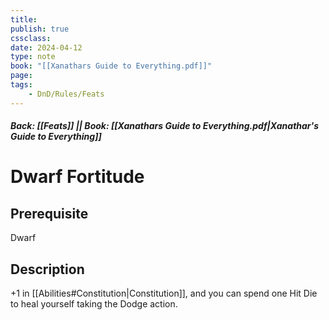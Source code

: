 ```yaml
---
title:
publish: true
cssclass:
date: 2024-04-12
type: note
book: "[[Xanathars Guide to Everything.pdf]]"
page: 
tags:
    - DnD/Rules/Feats
---
```


##### Back: [[Feats]] || Book: [[Xanathars Guide to Everything.pdf|Xanathar's Guide to Everything]]

# Dwarf Fortitude


## Prerequisite 
Dwarf

## Description
+1 in [[Abilities#Constitution|Constitution]], and you can spend one Hit Die to heal yourself taking the Dodge action.